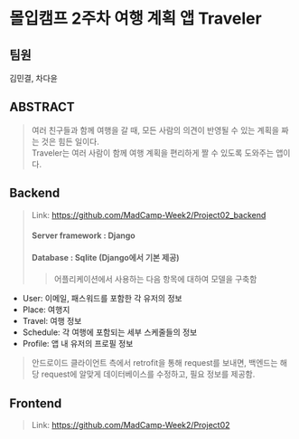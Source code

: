 # 몰입캠프 2주차 여행 계획 앱 Traveler
## 팀원
김민결, 차다윤
## ABSTRACT
> 여러 친구들과 함께 여행을 갈 때, 모든 사람의 의견이 반영될 수 있는 계획을 짜는 것은 힘든 일이다.  
Traveler는 여러 사람이 함께 여행 계획을 편리하게 짤 수 있도록 도와주는 앱이다.

## Backend
> Link: https://github.com/MadCamp-Week2/Project02_backend
> #### Server framework : Django
> #### Database : Sqlite (Django에서 기본 제공)
>> 어플리케이션에서 사용하는 다음 항목에 대하여 모델을 구축함
- User: 이메일, 패스워드를 포함한 각 유저의 정보
- Place: 여행지
- Travel: 여행 정보
- Schedule: 각 여행에 포함되는 세부 스케줄들의 정보
- Profile: 앱 내 유저의 프로필 정보
> 안드로이드 클라이언트 측에서 retrofit을 통해 request를 보내면, 백엔드는 해당 request에 알맞게 데이터베이스를 수정하고, 필요 정보를 제공함.

## Frontend
> Link: https://github.com/MadCamp-Week2/Project02
